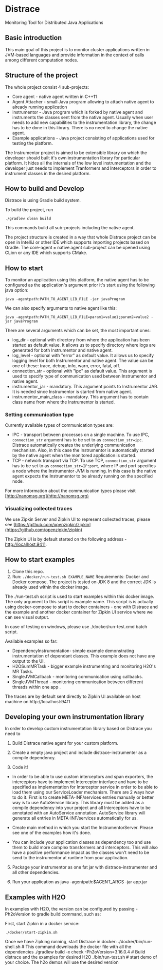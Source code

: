 # Distrace
Monitoring Tool for Distributed Java Applications

## Basic introduction
This main goal of this project is to monitor cluster applications written in JVM-based languages and provide information
in the context of calls among different computation nodes.


## Structure of the project
The whole project consist 4 sub-projects:

* Core agent - native agent written in C++11
* Agent Attacher - small Java program allowing to attach native agent to already running application
* Instrumentor - Java program which is forked by native agent and instruments the classes sent from the native agent. 
Usually when user needs to add new capabilities to the instrumentation library, the change has to be done in this library. There 
is no need to change the native agent.
* Example applications - Java project consisting of applications used for testing the platform.

The Instrumentor project is aimed to be extensible library on which the developer should built it's own instrumentation
library for particular platform. It hides all the internals of the low level instrumentation
 and the developer just needs to implement Tranformers and Interceptors in order to instrument classes in the desired platform.

## How to build and Develop
Distrace is using Gradle build system. 

To build the project, run
```
./gradlew clean build
```
This commands build all sub-projects including the native agent.

The project structure is created in a way that whole Distrace project can be open in IntelliJ or other IDE which supports
importing projects based on Gradle. The core-agent = native agent sub-project can be opened using CLion or any IDE which
supports CMake.

## How to start
To monitor an application using this platform, the native agent has to be configured as the application's argument
 prior it's start using the following java option:

```
java -agentpath:PATH_TO_AGENT_LIB_FILE -jar javaProgram
```

We can also specify arguments to native agent like this:
```
java -agentpath:PATH_TO_AGENT_LIB_FILE=param1=value1;param2=value2 -jar javaProgram
```

There are several arguments which can be set, the most important ones:

* log_dir - optional with directory from where the application has been started as default value. It allows us to specify directory
 where logs are generated for both Instrumentor and native agent.
* log_level - optional with "error" as default value.  It allows us to specify logging level for both Instrumentor and native agent. The value can be one
of these: trace, debug, info, warn, error, fatal, off.
* connection_str - optional with "ipc" as default value. This argument is used to specify type of communication used between Instrumentor and native agent.
* instrumentor_jar - mandatory. This argument points to Instrumentor JAR. It is needed since Instrumentor is started from
native agent.
* instrumentor_main_class - mandatory. This argument has to contain class name from where the Instrumentor is started.

### Setting communication type
Currently available types of communication types are:

* IPC - transport between processes on a single machine. To use IPC, `connection_str` argument has to be set to as
`connection_str=ipc`.  Distrace automatically creates the underlying communication mechanism. Also, in this case the
 Instrumentor is automatically started by the native agent when the monitored application is started.
* TCP - network transport via TCP. 
To use TCP, `connection_str` argument has to be set to as `connection_str=IP:port`, where IP and port
specifies a node where the Instrumentor JVM is running. In this case is the native agent expects the Instrumentor to be
already running on the specified node.

For more information about the communication types please visit [http://nanomsg.org](http://nanomsg.org)

### Visualizing collected traces
We use Zipkin Server and Zipkin UI to represent collected traces, please see [https://github.com/openzipkin/zipkin](https://github.com/openzipkin/zipkin)

The Zipkin UI is by default started on the following address - [http://localhost:9411](http://localhost:9411).

## How to start examples
1) Clone this repo.
2) Run: `./docker/run-test.sh EXAMPLE_NAME`
Requirements: Docker and Docker compose. The project is tested on JDK 8 and the correct JDK is already used within the docker image.

The ./run-test.sh script is used to start examples within this docker image. The
only argument to this script is example name.  This script is is actually using docker-compose to start 
to docker containers - one with Distrace and the example and another docker container for Zipkin UI service
where we can see visual output.

In case of testing on windows, please use ./docker/run-test.cmd batch script.

Available examples so far:

* DependencyInstrumentation- simple example demonstrating instrumentation of dependant classes. This example does not have any output to the UI.
* H2OSumMRTask  - bigger example instrumenting and monitoring H2O's MR Tasks.
* SingleJVMCallback - monitoring communication using callbacks.
* SingleJVMThread - monitoring communication between different threads within one app .

The traces are by default sent directly to Zipkin UI available on host machine on http://localhost:9411

## Developing your own instrumentation library

In order to develop custom instrumentation library based on Distrace you need to

1) Build Distrace native agent for your custom platform.

2) Create a empty java project and include distrace-instrumenter as a compile dependency.

3) Code it!
-  In order to be able to use custom interceptors and span exporters, the interceptors have to implement Interceptor interface and
   have to be specified as implementation for Interceptor service in order to be able to load them using our
   ServiceLoader mechanism.
     There are 2 ways how to do it. First is to create META-INF/services entries manually or better way
   is to use AutoService library. This library must be added as a compile dependency into your project and all
   Interceptors have to be annotated with an AutoService annotation. AutoService library will generate all entries in META-INF/services automatically
   for us.
   
-  Create main method in which you start the InstrumentorServer. Please see one of the examples how it's done.
      
-  You can include your application classes as dependency too and use them to build more complex transformers 
   and interceptors. This will also have a positive performance impact as the classes won't need to be send to the instrumentor at runtime from your application. 

5) Package your instrumentor as one fat jar with distrace-instrumenter and all other dependencies.

6) Run your application as
java -agentpath:$AGENT_ARGS -jar app.jar


## Examples with H2O
In examples with H2O, the version can be configured by passing -Ph2oVersion to gradle build command, such as:

First, start Zipkin in a docker service:
```
./docker/start-zipkin.sh
```
Once we have Zipking running, start Distrace in docker:
./docker/bin/run-shell.sh # This command downloads the docker file with all the dependencies
./gradlew build -x check -Ph2oVersion=3.16.0.4 # Build distrace and the examples for desired H2O
./bin/run-test.sh # start demo of your choice. The h2o demos will use the desired version

```

